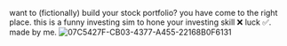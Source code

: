 want to (fictionally) build your stock portfolio? you have come to the right place. this is a funny investing sim to hone your investing skill ❌ luck ✅. made by me. ![07C5427F-CB03-4377-A455-22168B0F6131](https://github.com/user-attachments/assets/7a2ab53e-df95-4a29-8506-d0b281563f33)
